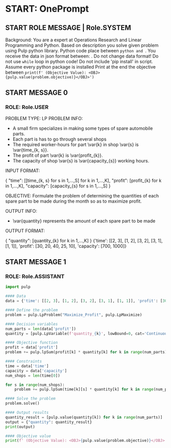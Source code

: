 # START: OnePrompt 
## START ROLE MESSAGE | Role.SYSTEM 
Background: You are a expert at Operations Research and Linear Programming and Python. Based on description you solve given problem using Pulp python library. Python code place between ```python and ```. You receive the data in json format between: <DATA></DATA>. Do not change data format! Do not use `while` loop in python code! Do not include 'pip install' in script. Assume every python package is installed Print at the end the objective between <OBJ></OBJ> `print(f' (Objective Value): <OBJ>{pulp.value(problem.objective)}</OBJ>')`  
## START MESSAGE 0 
### ROLE: Role.USER
<DESCRIPTION>
PROBLEM TYPE: LP
PROBLEM INFO:

- A small firm specializes in making some types of spare automobile parts. 
- Each part is has to go through several shops 
- The required worker-hours for part \var{k} in shop \var{s} is \var{time_{k, s}}.
- The profit of part \var{k} is \var{profit_{k}}.
- The capacity of shop \var{s} is \var{capacity_{s}} working hours.

INPUT FORMAT:

{
	"time": [[time_{k, s} for s in 1,...,S] for k in 1,...,K],
	"profit": [profit_{k} for k in 1,...,K],
	"capacity": [capacity_{s} for s in 1,...,S]
}


OBJECTIVE: Formulate the problem of determining the quantities of each spare part to be made during the month so as to maximize profit.

OUTPUT INFO:

- \var{quantity} represents the amount of each spare part to be made

OUTPUT FORMAT:

{
	"quantity": [quantity_{k} for k in 1,...,K]
}
</DESCRIPTION>
<DATA>
{'time': [[2, 3], [1, 2], [3, 2], [3, 1], [1, 1]], 'profit': [30, 20, 40, 25, 10], 'capacity': [700, 1000]}</DATA>


## START MESSAGE 1 
### ROLE: Role.ASSISTANT
```python
import pulp

#### Data
data = {'time': [[2, 3], [1, 2], [3, 2], [3, 1], [1, 1]], 'profit': [30, 20, 40, 25, 10], 'capacity': [700, 1000]}

#### Define the problem
problem = pulp.LpProblem("Maximize_Profit", pulp.LpMaximize)

#### Decision variables
num_parts = len(data['profit'])
quantity = [pulp.LpVariable(f'quantity_{k}', lowBound=0, cat='Continuous') for k in range(num_parts)]

#### Objective function
profit = data['profit']
problem += pulp.lpSum(profit[k] * quantity[k] for k in range(num_parts)), "Total_Profit"

#### Constraints
time = data['time']
capacity = data['capacity']
num_shops = len(time[0])

for s in range(num_shops):
    problem += pulp.lpSum(time[k][s] * quantity[k] for k in range(num_parts)) <= capacity[s], f"Capacity_Shop_{s}"

#### Solve the problem
problem.solve()

#### Output results
quantity_result = [pulp.value(quantity[k]) for k in range(num_parts)]
output = {"quantity": quantity_result}
print(output)

#### Objective value
print(f' (Objective Value): <OBJ>{pulp.value(problem.objective)}</OBJ>')
```

